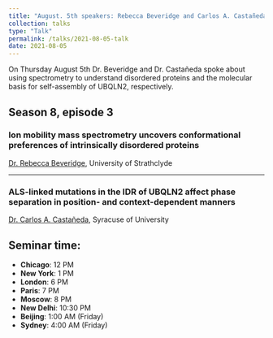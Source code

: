 ```yaml
---
title: "August. 5th speakers: Rebecca Beveridge and Carlos A. Castañeda"
collection: talks
type: "Talk"
permalink: /talks/2021-08-05-talk
date: 2021-08-05
---
```


On Thursday August 5th Dr. Beveridge and Dr. Castañeda spoke about using spectrometry to understand disordered proteins and the molecular basis for self-assembly of UBQLN2, respectively.

## Season 8, episode 3

### Ion mobility mass spectrometry uncovers conformational preferences of intrinsically disordered proteins
[Dr. Rebecca Beveridge](https://www.strath.ac.uk/staff/beveridgerebeccadr/), University of Strathclyde

---

### ALS-linked mutations in the IDR of UBQLN2 affect phase separation in position- and context-dependent manners
[Dr. Carlos A. Castañeda](https://cacastan.expressions.syr.edu/), Syracuse of University

## Seminar time:
* **Chicago**: 12 PM
* **New York**: 1 PM
* **London**: 6 PM
* **Paris**: 7 PM
* **Moscow**: 8 PM
* **New Delhi**: 10:30 PM
* **Beijing**: 1:00 AM (Friday)
* **Sydney**: 4:00 AM (Friday)





